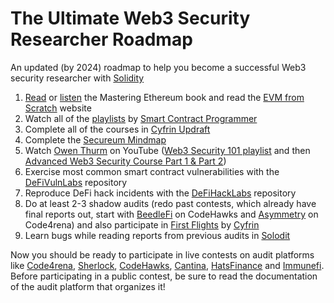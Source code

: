 # The Ultimate Web3 Security Researcher Roadmap
An updated (by 2024) roadmap to help you become a successful Web3 security researcher with [Solidity](https://docs.soliditylang.org/)

1. [Read](https://github.com/ethereumbook/ethereumbook) or [listen](https://www.youtube.com/playlist?list=PLD91CWV4ATCJHEGGwJa-8OHc9rWVBjcpo) the Mastering Ethereum book and read the [EVM from Scratch](https://evm-from-scratch.xyz/) website
2. Watch all of the [playlists](https://www.youtube.com/@smartcontractprogrammer/playlists) by [Smart Contract Programmer](https://www.youtube.com/@smartcontractprogrammer)
3. Complete all of the courses in [Cyfrin Updraft](https://updraft.cyfrin.io)
4. Complete the [Secureum Mindmap](https://github.com/x676f64/secureum-mind_map)
5. Watch [Owen Thurm](https://www.youtube.com/@0xOwenThurm) on YouTube ([Web3 Security 101 playlist](https://www.youtube.com/watch?v=oIoozgIl4pw&list=PLTJasqY2MI_8XWRY3Ovw39DEkunIyPJUt) and then [Advanced Web3 Security Course Part 1 & Part 2](https://youtube.com/playlist?list=PLWdUkQu4ts19wkfWmoT7NkB2l3M03P1r3&si=NX1Divi1Jukhnmjg))
7. Exercise most common smart contract vulnerabilities with the [DeFiVulnLabs](https://github.com/SunWeb3Sec/DeFiVulnLabs) repository
8. Reproduce DeFi hack incidents with the [DeFiHackLabs](https://github.com/SunWeb3Sec/DeFiHackLabs) repository
8. Do at least 2-3 shadow audits (redo past contests, which already have final reports out, start with [BeedleFi](https://www.codehawks.com/contests/clkbo1fa20009jr08nyyf9wbx) on CodeHawks and [Asymmetry](https://github.com/code-423n4/2023-03-asymmetry) on Code4rena) and also participate in [First Flights](https://www.codehawks.com/first-flights) by [Cyfrin](https://www.cyfrin.io)
9. Learn bugs while reading reports from previous audits in [Solodit](https://solodit.xyz/)

Now you should be ready to participate in live contests on audit platforms like [Code4rena](https://www.code4rena.com), [Sherlock](https://audits.sherlock.xyz/), [CodeHawks](https://www.codehawks.com), [Cantina](https://www.cantina.xyz), [HatsFinance](https://app.hats.finance) and [Immunefi](https://immunefi.com/bug-bounty/). Before participating in a public contest, be sure to read the documentation of the audit platform that organizes it!

